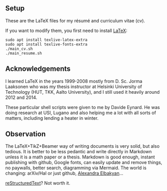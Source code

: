 ## Setup

These are the LaTeX files for my résumé and curriculum vitae (cv).

If you want to modify them, you first need to install [LaTeX](https://linuxconfig.org/how-to-install-latex-on-ubuntu-22-04-jammy-jellyfish-linux):

```console
sudo apt install texlive-latex-extra
sudo apt install texlive-fonts-extra
./main_cv.sh
./main_resume.sh
```

## Acknowledgements

I learned LaTeX in the years 1999-2008 mostly from D. Sc. Jorma Laaksonen who was my thesis instructor at Helsinki University of Technology (HUT, TKK, Aalto University), and I still used it heavily around 2012 and 2014.

These particular shell scripts were given to me by ‪Davide Eynard. He was doing research at USI, Lugano and also 
helping me a lot with all sorts of matters, including lending a heater in winter.

## Observation

The LaTeX+TikZ+Beamer way of writing documents is very solid, but also tedious. It is better to be less pedantic and write directly in Markdown unless it is a math paper or a thesis. Markdown is good enough, instant publishing with github, Google fonts, can easily update and remove things, no paywalls, better search, diagramming via Mermaid. The world is changing: arXiv/Hal or just github, [Alexandra Elbakyan](https://en.wikipedia.org/wiki/Alexandra_Elbakyan)...

[reStructuredText](https://eli.thegreenplace.net/2017/restructuredtext-vs-markdown-for-technical-documentation/)? Not worth it.

